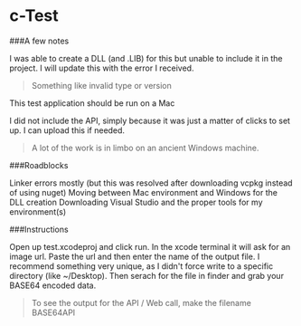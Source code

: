# c-Test


###A few notes

I was able to create a DLL (and .LIB) for this but unable to include it in the project.  I will update this with the error I received.
> Something like invalid type or version

This test application should be run on a Mac

I did not include the API, simply because it was just a matter of clicks to set up.  I can upload this if needed.
>A lot of the work is in limbo on an ancient Windows machine.


###Roadblocks

Linker errors mostly (but this was resolved after downloading vcpkg instead of using nuget)
Moving between Mac environment and Windows for the DLL creation
Downloading Visual Studio and the proper tools for my environment(s)

###Instructions

Open up test.xcodeproj and click run.  In the xcode terminal it will ask for an image url.  Paste the url and then enter the name of the output file.  I recommend something very unique, as I didn't force write to a specific directory (like ~/Desktop).  Then serach for the file in finder and grab your BASE64 encoded data.
>To see the output for the API / Web call, make the filename BASE64API


